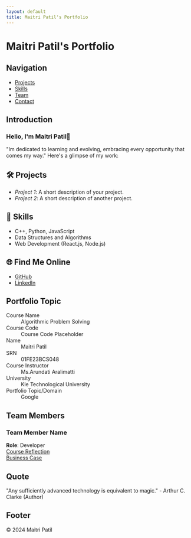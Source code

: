 ```yaml
---
layout: default
title: Maitri Patil's Portfolio
---
```


# Maitri Patil's Portfolio

## Navigation
- [Projects](#projects)
- [Skills](#skills)
- [Team](#team)
- [Contact](#contact)

## Introduction

### Hello, I'm Maitri Patil👋
"Im dedicated to learning and evolving, embracing every opportunity that comes my way." Here's a glimpse of my work:

## 🛠 Projects
- *Project 1*: A short description of your project.
- *Project 2*: A short description of another project.

## 🚀 Skills
- C++, Python, JavaScript
- Data Structures and Algorithms
- Web Development (React.js, Node.js)

## 🌐 Find Me Online
- [GitHub](https://github.com/your-github-username)
- [LinkedIn](https://linkedin.com/in/your-linkedin-profile)

## Portfolio Topic

<dl>
<dt>Course Name</dt>
<dd>Algorithmic Problem Solving</dd>
<dt>Course Code</dt>
<dd>Course Code Placeholder</dd>
<dt>Name</dt>
<dd>Maitri Patil</dd>
<dt>SRN</dt>
<dd>01FE23BCS048</dd>
<dt>Course Instructor</dt>
<dd>Ms.Arundati Aralimatti</dd>
<dt>University</dt>
<dd>Kle Technological University</dd>
<dt>Portfolio Topic/Domain</dt>
<dd>Google</dd>
</dl>

## Team Members

### Team Member Name
**Role**: Developer  
[Course Reflection](./course_reflection.html)  
[Business Case](./business_case.html)  

<!-- Add more team members here -->

## Quote

"Any sufficiently advanced technology is equivalent to magic." - Arthur C. Clarke (Author)

## Footer

&copy; 2024 Maitri Patil

